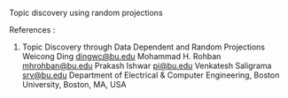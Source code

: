 Topic discovery using random projections

References :

1. Topic Discovery through Data Dependent and Random Projections
   Weicong Ding dingwc@bu.edu
   Mohammad H. Rohban mhrohban@bu.edu
   Prakash Ishwar pi@bu.edu
   Venkatesh Saligrama srv@bu.edu
   Department of Electrical & Computer Engineering, Boston University, Boston, MA, USA
